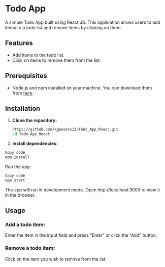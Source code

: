# Todo App

A simple Todo App built using React JS. This application allows users to add items to a todo list and remove items by clicking on them.

## Features

- Add items to the todo list.
- Click on items to remove them from the list.

## Prerequisites

- Node.js and npm installed on your machine. You can download them from [here](https://nodejs.org/).

## Installation

1. **Clone the repository:**

   ```bash
   https://github.com/kganeshv12/Todo_App_React.git
   cd Todo_App_React
2. **Install dependencies:**

  ```bash
  Copy code
  npm install
  ```
  Run the app:
  
  ```bash
  Copy code
  npm start
  ```
  The app will run in development mode. Open http://localhost:3000 to view it in the browser.

  ## Usage
  ### Add a todo item:
  
  Enter the item in the input field and press "Enter" or click the "Add" button.
  
  ### Remove a todo item:
  
  Click on the item you wish to remove from the list.
